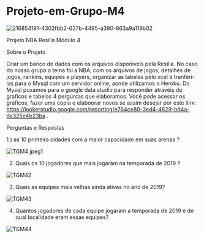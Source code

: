 # Projeto-em-Grupo-M4

![216854191-4302fbb2-627b-4495-a390-863a9a119b02](https://user-images.githubusercontent.com/114074241/216985556-15ef9f2d-5291-4658-a31d-3ccadf2e5eb1.jpeg)


Projeto NBA Resilia Módulo 4

Sobre o Projeto

Criar um banco de dados com os arquivos disponiveis pela Resilia. No caso do nosso grupo o tema foi a NBA, com os arquivos de jogos, detalhes de jogos, rankins, equipes e players, organizar as tabelas pelo xcel e tranferi-las para o Mysql com um servidor online, aonde utilizamos o Heroku. Do Mysql puxamos para o google data studio para responder atravéis de graficos e tabelas 4 perguntas que elaboramos. Você pode acessar os gráficos, fazer uma copia e elaboorar novos se assim desejar por este link: https://lookerstudio.google.com/reporting/e764ce80-3ed4-4829-bd4a-da325e4b23ba .

Perguntas e Respostas

1 ) as 10 primeira cidades com a maior capacidade em suas arenas ?

![TGM4 jpeg1](https://user-images.githubusercontent.com/114074241/216985809-ad6ee529-72d9-40e8-8e4a-f9edcafc3113.png)

2) Quais os 10 jogadores que mais jogaram na temporada de 2019 ?


![TGM42](https://user-images.githubusercontent.com/114074241/216986171-b6f5d01f-1a53-4d45-b400-f2f35e298d6e.png)

3) Quais as equipes mais velhas ainda ativas no ano de 2019?

 ![TGM43](https://user-images.githubusercontent.com/114074241/216986284-d1a58111-759a-4aa5-a32c-9d3944f100b7.png)
 
 4) Quantos jogadores de cada equipe jogaram a temporada de 2019 e de qual localidade eram essas equipes?


![TGM44](https://user-images.githubusercontent.com/114074241/216986659-fc90740e-0206-4215-85eb-88d3bab53210.png)
